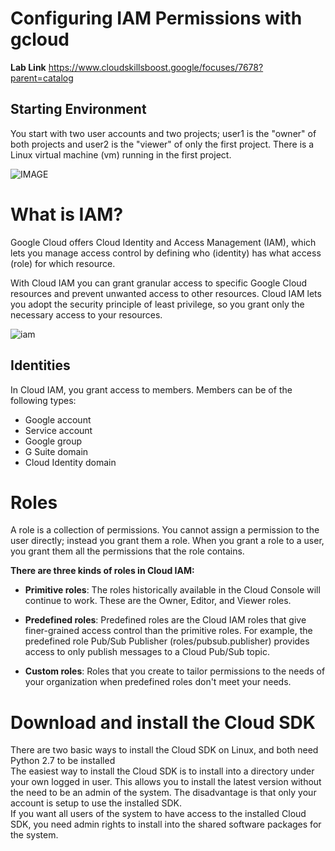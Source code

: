 # Configuring IAM Permissions with gcloud
 **Lab Link** https://www.cloudskillsboost.google/focuses/7678?parent=catalog

 ## Starting Environment 
 You start with two user accounts and two projects; user1 is the "owner" of both projects and user2 is the "viewer" of only the first project. There is a Linux virtual machine (vm) running in the first project.

![IMAGE ](https://cdn.qwiklabs.com/YehpjydLBb6Xc1XP%2BLw9OpDXMkVQwkQYUqV27Vkt61w%3D)

# What is IAM?
<p>Google Cloud offers Cloud Identity and Access Management (IAM), which lets you manage access control by defining who (identity) has what access (role) for which resource.</p>

With Cloud IAM you can grant granular access to specific Google Cloud resources and prevent unwanted access to other resources. Cloud IAM lets you adopt the security principle of least privilege, so you grant only the necessary access to your resources.

![iam](https://cdn.qwiklabs.com/SUcA5Cwo3NVw0UXmnxQ01ujmrWeTYID2C4EpNp8GmcI%3D)


## Identities
In Cloud IAM, you grant access to members. Members can be of the following types:

- Google account
- Service account
- Google group
- G Suite domain
- Cloud Identity domain

# Roles

A role is a collection of permissions. You cannot assign a permission to the user directly; instead you grant them a role. When you grant a role to a user, you grant them all the permissions that the role contains.

<b>There are three kinds of roles in Cloud IAM:</b>

- **Primitive roles**: The roles historically available in the Cloud Console will continue to work. These are the Owner, Editor, and Viewer roles.

- **Predefined roles**: Predefined roles are the Cloud IAM roles that give finer-grained access control than the primitive roles. For example, the predefined role Pub/Sub Publisher (roles/pubsub.publisher) provides access to only publish messages to a Cloud Pub/Sub topic.

- **Custom roles**: Roles that you create to tailor permissions to the needs of your organization when predefined roles don't meet your needs.

# Download and install the Cloud SDK

There are two basic ways to install the Cloud SDK on Linux, and both need Python 2.7 to be installed <br>
The easiest way to install the Cloud SDK is to install into a directory under your own logged in user. This allows you to install the latest version without the need to be an admin of the system. The disadvantage is that only your account is setup to use the installed SDK.<br>
If you want all users of the system to have access to the installed Cloud SDK, you need admin rights to install into the shared software packages for the system.